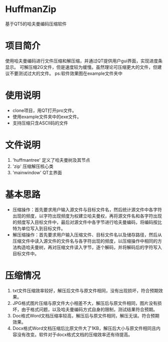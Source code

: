 # HuffmanZip
基于QT5的哈夫曼编码压缩软件
# 项目简介
使用哈夫曼编码进行文件压缩和解压缩，并通过QT提供用户gui界面，实现进度条显示。
可解压缩2G文件，但是速度较为缓慢。虽然理论可压缩更大的文件，但建议不要测试过大的文件。
ps:软件效果图在example文件夹中
# 使用说明
* clone项目，用QT打开pro文件。
* 使用example文件夹中的exe文件。
* 支持压缩只含ASCII码的文件
# 文件说明
1. 'huffmantree'  定义了哈夫曼树及其节点
2. 'zip' 压缩解压核心类
3. 'mainwindow' QT主界面
# 基本思路
* 压缩操作：首先要求用户输入源文件与目标文件名，然后统计源文件中各字符出现的频度，以字符出现频度为权建立哈夫曼权，再将源文件名和各字符出现的频度写入目标文件中，最后对源文件中各字节进行哈夫曼编码，将编码按比特为单位写入到目标文件。
* 解压缩操作：首先要求用户输入压缩文件、目标文件名以及储存路径，然后从压缩文件中读入源文件的文件名与各字符出现的频度，以压缩操作中相同的方法构造哈夫曼树，再对压缩文件读入字节，逐个解码，并将解码后的字符写入目标文件中。
# 压缩情况
1. txt文件压缩效率较好，解压后文件与原文件相同，没有出现损坏，符合预期效果。
2. JPG格式图片压缩与原文件大小相差不大，解压后与原文件相同，图片没有损坏，由于格式问题，以及哈夫曼编码方式自身的限制，测试结果符合预期。
3. Doc格式Word文档压缩率较高，解压后与原文件相同，解压无误。符合预期效果。
4. Docx格式Word文档压缩后比原文件大了1KB，解压后大小与原文件相同且内容没有改变。软件对于docx格式文档的压缩效率还有待提高。
